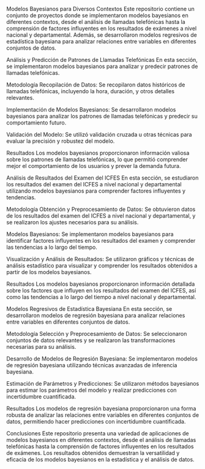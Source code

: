 Modelos Bayesianos para Diversos Contextos
Este repositorio contiene un conjunto de proyectos donde se implementaron modelos bayesianos en diferentes contextos, desde el análisis de llamadas telefónicas hasta la comprensión de factores influyentes en los resultados de exámenes a nivel nacional y departamental. Además, se desarrollaron modelos regresivos de estadística bayesiana para analizar relaciones entre variables en diferentes conjuntos de datos.

Análisis y Predicción de Patrones de Llamadas Telefónicas
En esta sección, se implementaron modelos bayesianos para analizar y predecir patrones de llamadas telefónicas.

Metodología
Recopilación de Datos: Se recopilaron datos históricos de llamadas telefónicas, incluyendo la hora, duración, y otros detalles relevantes.

Implementación de Modelos Bayesianos: Se desarrollaron modelos bayesianos para analizar los patrones de llamadas telefónicas y predecir su comportamiento futuro.

Validación del Modelo: Se utilizó validación cruzada u otras técnicas para evaluar la precisión y robustez del modelo.

Resultados
Los modelos bayesianos proporcionaron información valiosa sobre los patrones de llamadas telefónicas, lo que permitió comprender mejor el comportamiento de los usuarios y prever la demanda futura.

Análisis de Resultados del Examen del ICFES
En esta sección, se estudiaron los resultados del examen del ICFES a nivel nacional y departamental utilizando modelos bayesianos para comprender factores influyentes y tendencias.

Metodología
Obtención y Preprocesamiento de Datos: Se obtuvieron datos de los resultados del examen del ICFES a nivel nacional y departamental, y se realizaron los ajustes necesarios para su análisis.

Modelos Bayesianos: Se implementaron modelos bayesianos para identificar factores influyentes en los resultados del examen y comprender las tendencias a lo largo del tiempo.

Visualización y Análisis de Resultados: Se utilizaron gráficos y técnicas de análisis estadístico para visualizar y comprender los resultados obtenidos a partir de los modelos bayesianos.

Resultados
Los modelos bayesianos proporcionaron información detallada sobre los factores que influyen en los resultados del examen del ICFES, así como las tendencias a lo largo del tiempo a nivel nacional y departamental.

Modelos Regresivos de Estadística Bayesiana
En esta sección, se desarrollaron modelos de regresión bayesiana para analizar relaciones entre variables en diferentes conjuntos de datos.

Metodología
Selección y Preprocesamiento de Datos: Se seleccionaron conjuntos de datos relevantes y se realizaron las transformaciones necesarias para su análisis.

Desarrollo de Modelos de Regresión Bayesiana: Se implementaron modelos de regresión bayesiana utilizando técnicas avanzadas de inferencia bayesiana.

Estimación de Parámetros y Predicciones: Se utilizaron métodos bayesianos para estimar los parámetros del modelo y realizar predicciones con incertidumbre cuantificada.

Resultados
Los modelos de regresión bayesiana proporcionaron una forma robusta de analizar las relaciones entre variables en diferentes conjuntos de datos, permitiendo hacer predicciones con incertidumbre cuantificada.

Conclusiones
Este repositorio presenta una variedad de aplicaciones de modelos bayesianos en diferentes contextos, desde el análisis de llamadas telefónicas hasta la comprensión de factores influyentes en los resultados de exámenes. Los resultados obtenidos demuestran la versatilidad y eficacia de los modelos bayesianos en la estadística y el análisis de datos.
